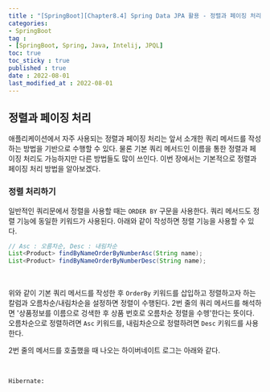 ```yaml
---
title : "[SpringBoot][Chapter8.4] Spring Data JPA 활용 - 정렬과 페이징 처리"
categories:
- SpringBoot
tag :
- [SpringBoot, Spring, Java, Intelij, JPQL]
toc: true
toc_sticky : true
published : true
date : 2022-08-01
last_modified_at : 2022-08-01
---
```






## 정렬과 페이징 처리

애플리케이션에서 자주 사용되는 정렬과 페이징 처리는 앞서 소개한 쿼리 메서드를 작성하는 방법을 기반으로 수행할 수 있다. 물론 기본 쿼리 메서드인 이름을 통한 정렬과 페이징 처리도 가능하지만 다른 방법들도 많이 쓰인다. 이번 장에서는 기본적으로 정렬과 페이징 처리 방법을 알아보겠다.



### 정렬 처리하기

일반적인 쿼리문에서 정렬을 사용할 때는 `ORDER BY` 구문을 사용한다. 쿼리 메서드도 정렬 기능에 동일한 키워드가 사용된다. 아래와 같이 작성하면 정렬 기능을 사용할 수 있다.
<br>

```java
// Asc : 오름차순, Desc : 내림차순
List<Product> findByNameOrderByNumberAsc(String name);
List<Product> findByNameOrderByNumberDesc(String name);
```

<br>

위와 같이 기본 쿼리 메서드를 작성한 후 `OrderBy` 키워드를 삽입하고 정렬하고자 하는 칼럼과 오름차순/내림차순을 설정하면 정렬이 수행된다. 2번 줄의 쿼리 메서드를 해석하면 '상품정보를 이름으로 겅색한 후 상품 번호로 오름차순 정렬을 수헹'한다는 뜻이다. 오름차순으로 정렬하려면 `Asc` 키워드를, 내림차순으로 정렬하려면 `Desc` 키워드를 사용한다.

2번 줄의 메서드를 호출했을 때 나오는 하이버네이트 로그는 아래와 같다.

<br>

```
Hibernate:
```



<br>

